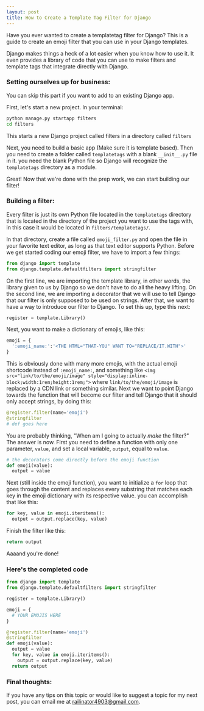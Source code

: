 ```yaml
---
layout: post
title: How to Create a Template Tag Filter for Django
---
```


Have you ever wanted to create a templatetag filter for Django? This is a guide to create an emoji filter that you can use in your Django templates.

Django makes things a heck of a lot easier when you know how to use it. It even provides a library of code that you can use to make filters and template tags that integrate directly with Django.

### Setting ourselves up for business:
You can skip this part if you want to add to an existing Django app.

First, let's start a new project. In your terminal:
```sh
python manage.py startapp filters
cd filters
```
This starts a new Django project called filters in a directory called `filters`

Next, you need to build a basic app \(Make sure it is template based\). Then you need to create a folder called `templatetags` with a blank `__init__.py` file in it. you need the blank Python file so Django will recognize the `templatetags` directory as a module.

Great! Now that we're done with the prep work, we can start building our filter!

### Building a filter:
Every filter is just its own Python file located in the `templatetags` directory that is located in the directory of the project you want to use the tags with, in this case it would be located in `filters/templatetags/`.

In that directory, create a file called `emoji_filter.py` and open the file in your favorite text editor, as long as that text editor supports Python. Before we get started coding our emoji filter, we have to import a few things:

```python
from django import template
from django.template.defaultfilters import stringfilter
```
On the first line, we are importing the template library, in other words, the library given to us by Django so we don't have to do all the heavy lifting. On the second line, we are importing a decorator that we will use to tell Django that our filter is only supposed to be used on strings. After that, we want to have a way to introduce our filter to Django. To set this up, type this next:

```python
register = template.Library()
```

Next, you want to make a dictionary of emojis, like this:

```python
emoji = {
  ':emoji_name:':'<THE HTML="THAT-YOU" WANT TO="REPLACE/IT.WITH">'
}
```

This is obviously done with many more emojis, with the actual emoji shortcode instead of `:emoji_name:`, and something like `<img src="link/to/the/emoji/image" style="display:inline-block;width:1rem;height:1rem;">` where `link/to/the/emoji/image` is replaced by a CDN link or something similar. Next we want to point Django towards the function that will become our filter and tell Django that it should only accept strings, by doing this:

```python
@register.filter(name='emoji')
@stringfilter
# def goes here
```

You are probably thinking, "When am I going to actually _make_ the filter?" The answer is now. First you need to define a function with only one parameter, `value`, and set a local variable, `output`, equal to `value`.

```python
# the decorators come directly before the emoji function
def emoji(value):
  output = value
```

Next \(still inside the emoji function\), you want to initialize a `for` loop that goes through the content and replaces every substring that matches each key in the emoji dictionary with its respective value. you can accomplish that like this:

```python
for key, value in emoji.iteritems():
  output = output.replace(key, value)
```

Finish the filter like this:

```python
return output
```

Aaaand you're done!

### Here's the completed code

```python
from django import template
from django.template.defaultfilters import stringfilter

register = template.Library()

emoji = {
  # YOUR EMOJIS HERE
}

@register.filter(name='emoji')
@stringfilter
def emoji(value):
  output = value
  for key, value in emoji.iteritems():
    output = output.replace(key, value)
  return output
```

### Final thoughts:

If you have any tips on this topic or would like to suggest a topic for my next post, you can email me at [railinator4903@gmail.com](mailto:railinator4903@gmail.com).